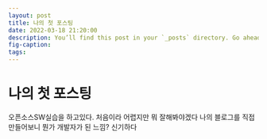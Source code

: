 ```yaml
---
layout: post
title: 나의 첫 포스팅
date: 2022-03-18 21:20:00
description: You’ll find this post in your `_posts` directory. Go ahead and edit it and re-build the site to see your changes. # Add post description (optional)
fig-caption: 
tags:
---
```


# 나의 첫 포스팅
오픈소스SW실습을 하고있다. 처음이라 어렵지만 뭐 잘해봐야겠다 나의 블로그를 직접만들어보니 뭔가 개발자가 된 느낌? 신기하다
